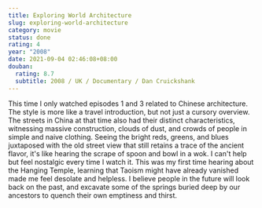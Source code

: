 ```yaml
---
title: Exploring World Architecture
slug: exploring-world-architecture
category: movie
status: done
rating: 4
year: "2008"
date: 2021-09-04 02:46:08+08:00
douban:
  rating: 8.7
  subtitle: 2008 / UK / Documentary / Dan Cruickshank
---
```


This time I only watched episodes 1 and 3 related to Chinese architecture. The style is more like a travel introduction, but not just a cursory overview. The streets in China at that time also had their distinct characteristics, witnessing massive construction, clouds of dust, and crowds of people in simple and naive clothing. Seeing the bright reds, greens, and blues juxtaposed with the old street view that still retains a trace of the ancient flavor, it's like hearing the scrape of spoon and bowl in a wok. I can't help but feel nostalgic every time I watch it. This was my first time hearing about the Hanging Temple, learning that Taoism might have already vanished made me feel desolate and helpless. I believe people in the future will look back on the past, and excavate some of the springs buried deep by our ancestors to quench their own emptiness and thirst.
